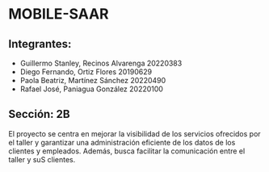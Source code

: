 ﻿# MOBILE-SAAR

## Integrantes:
- Guillermo Stanley, Recinos Alvarenga		20220383
- Diego Fernando, Ortiz Flores				    20190629
- Paola Beatriz, Martínez Sánchez			    20220490
- Rafael José, Paniagua González			    20220100

## Sección: 2B

El proyecto se centra en mejorar la visibilidad de los servicios ofrecidos por el taller y garantizar una administración eficiente de los datos de los clientes y empleados. Además, busca facilitar la comunicación entre el taller y suS clientes.
